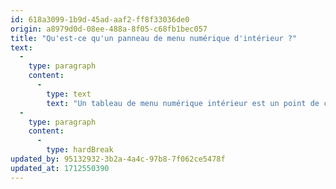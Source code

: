 ```yaml
---
id: 618a3099-1b9d-45ad-aaf2-ff8f33036de0
origin: a8979d0d-08ee-488a-8f05-c68fb1bec057
title: "Qu'est-ce qu'un panneau de menu numérique d'intérieur ?"
text:
  -
    type: paragraph
    content:
      -
        type: text
        text: "Un tableau de menu numérique intérieur est un point de contact de merchandising numérique dans l'environnement du restaurant qui permet aux marques d'afficher un contenu de menu numérique dynamique lorsqu'il est associé à un CMS comme Switchboard™."
  -
    type: paragraph
    content:
      -
        type: hardBreak
updated_by: 95132932-3b2a-4a4c-97b8-7f062ce5478f
updated_at: 1712550390
---
```

